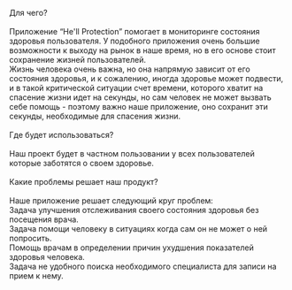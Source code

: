 Для чего?<br>
<br>
Приложение “He'll Protection” помогает в мониторинге состояния здоровья пользователя. У подобного приложения очень большие возможности к выходу на рынок в наше время, но в его основе стоит сохранение жизней пользователей.<br>
Жизнь человека очень важна, но она напрямую зависит от его состояния здоровья, и к сожалению, иногда здоровье может подвести, и в такой критической ситуации счет времени, которого хватит на спасение жизни идет на секунды, но сам человек не может вызвать себе помощь - поэтому важно наше приложение, оно сохранит эти секунды, необходимые для спасения жизни.<br>
<br>
Где будет использоваться?<br>
<br>
Наш проект будет в частном пользовании у всех пользователей которые заботятся о своем здоровье.<br>
<br>
Какие проблемы решает наш продукт?<br>
<br>
Наше приложение решает следующий круг проблем:<br>
Задача улучшения отслеживания своего состояния здоровья без посещения врача.<br>
Задача помощи человеку в ситуациях когда сам он не может о ней попросить.<br>
Помощь врачам в определении причин ухудшения показателей здоровья человека.<br>
Задача не удобного поиска необходимого специалиста для записи на прием к нему.<br>

